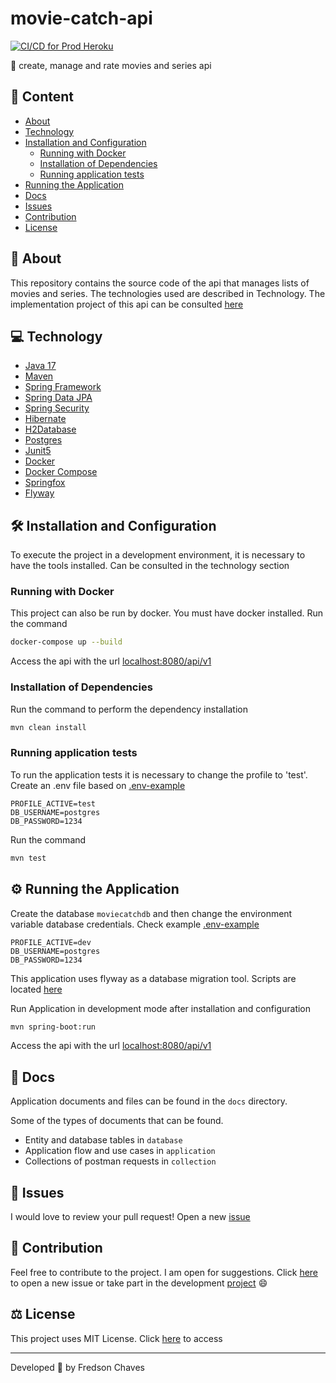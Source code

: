 # movie-catch-api

[![CI/CD for Prod Heroku](https://github.com/fredsonchaves07/movie-catch-api/actions/workflows/prod.yml/badge.svg?branch=main)](https://github.com/fredsonchaves07/movie-catch-api/actions/workflows/prod.yml)

🍿 create, manage and rate movies and series api


## 📌 Content

- [About](#-about)
- [Technology](#-technology)
- [Installation and Configuration](#%EF%B8%8F-installation-and-configuration)
    - [Running with Docker](#running-with-docker)
    - [Installation of Dependencies](#installation-of-dependencies)
    - [Running application tests](#running-application-tests)
- [Running the Application](#%EF%B8%8F-running-the-application)
- [Docs](#-docs)
- [Issues](#-issues)
- [Contribution](#-contribution)
- [License](#%EF%B8%8F-license)

## 🚀 About

This repository contains the source code of the api that manages lists of movies and series. The technologies used are
described in Technology. The implementation project of this api can be
consulted [here](https://github.com/fredsonchaves07/movie-catch-api/projects/1)

## 💻 Technology

- [Java 17](https://www.java.com/en/)
- [Maven](https://maven.apache.org/)
- [Spring Framework](https://spring.io/)
- [Spring Data JPA](https://spring.io/projects/spring-data-jpa)
- [Spring Security](https://spring.io/projects/spring-security)
- [Hibernate](https://hibernate.org/)
- [H2Database](https://www.h2database.com/html/main.html)
- [Postgres](https://www.postgresql.org/)
- [Junit5](https://junit.org/junit5/)
- [Docker](https://www.docker.com/)
- [Docker Compose](https://docs.docker.com/compose/)
- [Springfox](https://springfox.github.io/springfox/docs/current/)
- [Flyway](https://flywaydb.org/)

## 🛠️ Installation and Configuration

To execute the project in a development environment, it is necessary to have the tools installed. Can be consulted in
the technology section

### Running with Docker

This project can also be run by docker. You must have docker installed.
Run the command

```bash
docker-compose up --build
```

Access the api with the url [localhost:8080/api/v1](localhost:8080/api/v1)

### Installation of Dependencies

Run the command to perform the dependency installation

```bash
mvn clean install
```

### Running application tests

To run the application tests it is necessary to change the profile to 'test'. Create an .env file based
on [.env-example](https://github.com/fredsonchaves07/movie-catch-api/blob/main/.env-example)

```properties
PROFILE_ACTIVE=test
DB_USERNAME=postgres
DB_PASSWORD=1234
```

Run the command

```bash
mvn test
```

## ⚙️ Running the Application

Create the database `moviecatchdb` and then change the environment variable database credentials. Check
example [.env-example](https://github.com/fredsonchaves07/movie-catch-api/blob/main/.env-example)

```properties
PROFILE_ACTIVE=dev
DB_USERNAME=postgres
DB_PASSWORD=1234
```

This application uses flyway as a database migration tool.
Scripts are located [here](https://github.com/fredsonchaves07/movie-catch-api/tree/main/src/main/resources/db/migration)

Run Application in development mode after installation and configuration

```bash
mvn spring-boot:run
```

Access the api with the url [localhost:8080/api/v1](localhost:8080/api/v1)

## 📝 Docs

Application documents and files can be found in the `docs` directory.

Some of the types of documents that can be found.

- Entity and database tables in `database`
- Application flow and use cases in `application`
- Collections of postman requests in `collection`

## 🐛 Issues

I would love to review your pull request! Open a new [issue](https://github.com/fredsonchaves07/movie-catch-api/issues)

## 🤝 Contribution

Feel free to contribute to the project. I am open for suggestions.
Click [here](https://github.com/fredsonchaves07/movie-catch-api/issues) to open a new issue or take part in the
development [project](https://github.com/fredsonchaves07/movie-catch-api/projects/1) 😄

## ⚖️ License

This project uses MIT License. Click [here](https://github.com/fredsonchaves07/movie-catch-api/blob/main/LICENSE) to
access

---
Developed 💙 by Fredson Chaves
